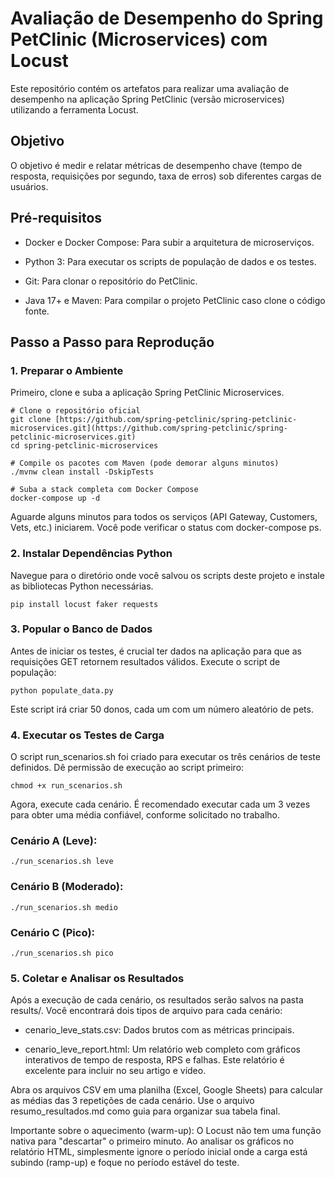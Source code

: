# Avaliação de Desempenho do Spring PetClinic (Microservices) com Locust

Este repositório contém os artefatos para realizar uma avaliação de desempenho na aplicação Spring PetClinic (versão microservices) utilizando a ferramenta Locust.

## Objetivo

O objetivo é medir e relatar métricas de desempenho chave (tempo de resposta, requisições por segundo, taxa de erros) sob diferentes cargas de usuários.

## Pré-requisitos

- Docker e Docker Compose: Para subir a arquitetura de microserviços.

- Python 3: Para executar os scripts de população de dados e os testes.

- Git: Para clonar o repositório do PetClinic.

- Java 17+ e Maven: Para compilar o projeto PetClinic caso clone o código fonte.

## Passo a Passo para Reprodução

### 1. Preparar o Ambiente

Primeiro, clone e suba a aplicação Spring PetClinic Microservices.

```
# Clone o repositório oficial
git clone [https://github.com/spring-petclinic/spring-petclinic-microservices.git](https://github.com/spring-petclinic/spring-petclinic-microservices.git)
cd spring-petclinic-microservices

# Compile os pacotes com Maven (pode demorar alguns minutos)
./mvnw clean install -DskipTests

# Suba a stack completa com Docker Compose
docker-compose up -d

```

Aguarde alguns minutos para todos os serviços (API Gateway, Customers, Vets, etc.) iniciarem. Você pode verificar o status com docker-compose ps.

### 2. Instalar Dependências Python

Navegue para o diretório onde você salvou os scripts deste projeto e instale as bibliotecas Python necessárias.

```
pip install locust faker requests
```

### 3. Popular o Banco de Dados

Antes de iniciar os testes, é crucial ter dados na aplicação para que as requisições GET retornem resultados válidos. Execute o script de população:

```
python populate_data.py
```

Este script irá criar 50 donos, cada um com um número aleatório de pets.

### 4. Executar os Testes de Carga

O script run_scenarios.sh foi criado para executar os três cenários de teste definidos. Dê permissão de execução ao script primeiro:

```
chmod +x run_scenarios.sh
```

Agora, execute cada cenário. É recomendado executar cada um 3 vezes para obter uma média confiável, conforme solicitado no trabalho.

### Cenário A (Leve):

```
./run_scenarios.sh leve
```

### Cenário B (Moderado):

```
./run_scenarios.sh medio
```

### Cenário C (Pico):

```
./run_scenarios.sh pico
```

### 5. Coletar e Analisar os Resultados

Após a execução de cada cenário, os resultados serão salvos na pasta results/. Você encontrará dois tipos de arquivo para cada cenário:

- cenario_leve_stats.csv: Dados brutos com as métricas principais.

- cenario_leve_report.html: Um relatório web completo com gráficos interativos de tempo de resposta, RPS e falhas. Este relatório é excelente para incluir no seu artigo e vídeo.

Abra os arquivos CSV em uma planilha (Excel, Google Sheets) para calcular as médias das 3 repetições de cada cenário. Use o arquivo resumo_resultados.md como guia para organizar sua tabela final.

Importante sobre o aquecimento (warm-up): O Locust não tem uma função nativa para "descartar" o primeiro minuto. Ao analisar os gráficos no relatório HTML, simplesmente ignore o período inicial onde a carga está subindo (ramp-up) e foque no período estável do teste.
